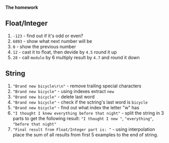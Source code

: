 **The homework**

## Float/Integer
1. `-123` - find out if it's odd or even?
2. `6893` - show what next number will be
3. `0` - show the previous number
4. `12` - cast it to float, then devide by `4.5` round it up
5. `28` - call `modulo` by 6 multiply result by `4.7` and round it down

## String
1. `"Brand new bicycle\r\n"` - remove trailing special characters
2. `"Brand new bicycle"` - using indexes extract ` new `
3. `"Brand new bicycle"` - delete last word
4. `"Brand new bicycle"` - check if the sctring's last word is `bicycle`
5. `"Brand new bicycle"` - find out what index the letter "w" has
6. `"I thought I knew everything before that night"` - split the string in 3 parts to get the following result: `"I thought I new "`, `"everything"`, `"before that night"`
7. `"Final result from Float/Integer part is: "` - using interpolation place the sum of all results from first 5 examples to the end of string.
